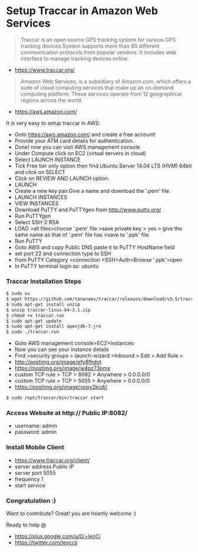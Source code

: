 # Setup Traccar in Amazon Web Services

>Traccar is an open source GPS tracking system for various GPS tracking devices.System supports more than 80 different communication protocols from popular vendors. It includes web interface to manage tracking devices online.

- https://www.traccar.org/

>Amazon Web Services, is a subsidiary of Amazon.com, which offers a suite of cloud computing services that make up an on-demand computing platform. These services operate from 12 geographical regions across the world.

  - https://aws.amazon.com/

It is very easy to setup traccar in AWS:
  - Goto https://aws.amazon.com/ and create a free account!
  - Provide your ATM card details for authentication.
  - Done! now you can visit AWS management console
  - Under Compute click on EC2 (virtual servers in cloud)
  - Select LAUNCH INSTANCE
  - Tick Free tier only option then find Ubuntu Server 14.04 LTS (HVM) 64bit and click on SELECT
  - Click on REVIEW AND LAUNCH option.
  - LAUNCH
  - Create a new key pair.Give a name and download the '.pem' file.
  - LAUNCH INSTANCES
  - VIEW INSTANCES
  - Download PuTTY and PuTTYgen from http://www.putty.org/
  - Run PuTTYgen
  - Select SSH-2 RSA
  - LOAD >all files>choose '.pem' file >save private key > yes > give the same name as that of '.pem' file has >save to '.ppk' file.
  - Run PuTTY
  - Goto AWS and copy Public DNS paste it to PuTTY HostName field
  - set port 22 and connection type to SSH
  - from PuTTY Category >connection >SSH>Auth>Browse '.ppk'>open
  - In PuTTY terminal login as: ubuntu

### Traccar Installation Steps


```sh
$ sudo su
$ wget https://github.com/tananaev/traccar/releases/download/v3.5/traccar-linux-64-3.5.zip
$ sudo apt-get install unzip
$ unzip traccar-linux-64-3.1.zip
$ chmod +x traccar.run
$ sudo apt-get update
$ sudo apt-get install openjdk-7-jre
$ sudo ./traccar.run
```

 - Goto AWS management console>EC2>Instances
 - Now you can see your instance details
 - Find >security groups > launch-wizard >Inbound > Edit > Add Rule >
 - http://postimg.org/image/efy8fhdvt
 - https://postimg.org/image/w4pz73pmx
 - custom TCP rule > TCP > 8082 > Anywhere > 0.0.0.0/0
 - custom TCP rule > TCP > 5055 > Anywhere > 0.0.0.0/0
 - https://postimg.org/image/vppy2kcdj/

```sh
$ sudo /opt/traccar/bin/traccar start
```

### Access Website at http:// Public IP:8082/

* username: admin
* password: admin

### Install Mobile Client
  - https://www.traccar.org/client/
  - server address Public IP
  - server port 5055
  - frequency 1
  - start service

### Congratulation :)

Want to contribute? Great! you are heartly welcome :)

Ready to help @
  - https://plus.google.com/u/0/+leoCj
  - https://twitter.com/leoccjj
